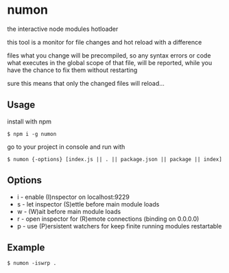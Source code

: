 # numon

the interactive node modules hotloader

this tool is a monitor for file changes and hot reload with a difference

files what you change will be precompiled, so any syntax errors
or code what executes in the global scope of that file, will be reported,
while you have the chance to fix them without restarting

sure this means that only the changed files will reload...

## Usage

install with npm

```console
$ npm i -g numon
```

go to your project in console and run with

```console
$ numon {-options} [index.js || . || package.json || package || index]
```

## Options

* i - enable (I)nspector on localhost:9229
* s - let inspector (S)ettle before main module loads
* w - (W)ait before main module loads
* r - open inspector for (R)emote connections (binding on 0.0.0.0)
* p - use (P)ersistent watchers for keep finite running modules restartable

## Example

```console
$ numon -iswrp .
```
